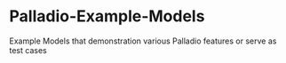 # Palladio-Example-Models
Example Models that demonstration various Palladio features or serve as test cases
